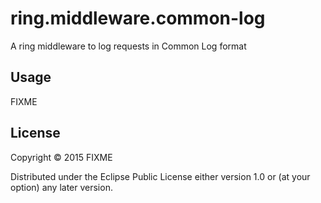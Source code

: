 # ring.middleware.common-log

A ring middleware to log requests in Common Log format

## Usage

FIXME

## License

Copyright © 2015 FIXME

Distributed under the Eclipse Public License either version 1.0 or (at
your option) any later version.
